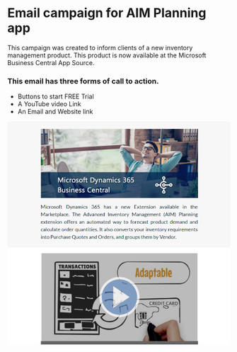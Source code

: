 
# Email campaign for AIM Planning app

This campaign was created to inform clients of a new inventory management product.
This product is now available at the Microsoft Business Central App Source.

### This email has three forms of call to action.

* Buttons to start FREE Trial
* A YouTube video Link 
* An Email and Website link


![Main](AIM-Camp.png)